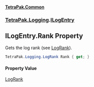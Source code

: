 #### [TetraPak.Common](index.md 'index')
### [TetraPak.Logging](TetraPak_Logging.md 'TetraPak.Logging').[ILogEntry](TetraPak_Logging_ILogEntry.md 'TetraPak.Logging.ILogEntry')
## ILogEntry.Rank Property
Gets the log rank (see [LogRank](TetraPak_Logging_LogRank.md 'TetraPak.Logging.LogRank')).  
```csharp
TetraPak.Logging.LogRank Rank { get; }
```
#### Property Value
[LogRank](TetraPak_Logging_LogRank.md 'TetraPak.Logging.LogRank')
